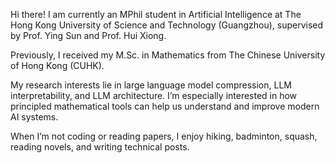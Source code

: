 Hi there! I am currently an MPhil student in Artificial Intelligence at The Hong Kong University of Science and Technology (Guangzhou), supervised by Prof. Ying Sun and Prof. Hui Xiong.

Previously, I received my M.Sc. in Mathematics from The Chinese University of Hong Kong (CUHK).

My research interests lie in large language model compression, LLM interpretability, and LLM architecture. I’m especially interested in how principled mathematical tools can help us understand and improve modern AI systems.

When I’m not coding or reading papers, I enjoy hiking, badminton, squash, reading novels, and writing technical posts.
